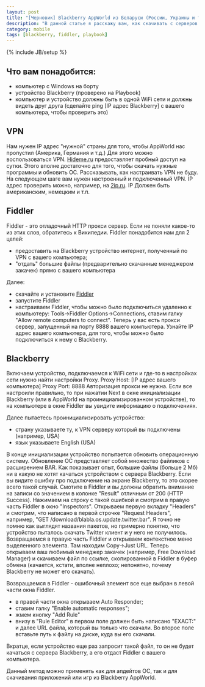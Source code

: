 ```yaml
---
layout: post
title: "[Черновик] Blackberry AppWorld из Беларуси (России, Украины и т.п.)"
description: "В данной статье я расскажу вам, как скачивать с серверов Blackberry, находясь в странах, в которых нет сервиса Blackberry"
category: mobile
tags: [blackberry, fiddler, playbook]
---
```

{% include JB/setup %}

Что вам понадобится:
--------------------
- компьютер c Windows на борту
- устройство Blackberry (проверено на Playbook)
- компьютер и устройство должны быть в одной WiFi сети и должны видеть друг друга (сделайте ping [IP адрес Blackberry] с вашего компьютера, чтобы проверить это)

VPN
---

Нам нужен IP адрес "нужной" страны для того, чтобы AppWorld нас пропустил (Америка, Германия и т.д.)
Для этого можно воспользоваться VPN. [Hideme.ru](https://hideme.ru/vpn/) предоставляет пробный доступ на сутки. Этого вполне достаточно для того, чтобы скачать нужные программы и обновить ОС.
Рассказывать, как настраивать VPN не буду. На следующем шаге вам нужен настроенный и подключенный VPN. IP адрес проверить можно, например, на [2ip.ru](http://2ip.ru). IP Должен быть американским, немецким и т.п.

Fiddler
-------

Fiddler - это отладочный HTTP прокси сервер. Если не поняли какое-то из этих слов, обратитесь к Википедии.
Fiddler понадобится нам для 2 целей:

- предоставить на Blackberry устройство интернет, полученный по VPN с вашего компьютера;
- "отдать" большие файлы (предварительно скачанные менеджером закачек) прямо с вашего компьютера

Далее:

- скачайте и установите [Fiddler](http://fiddler2.com/get-fiddler)
- запустите Fiddler
- настраиваем Fiddler, чтобы можно было подключиться удаленно к компьютеру: Tools->Fiddler Options->Connections, ставим галку "Allow remote computers to connect". Теперь у вас есть прокси сервер, запущенный на порту 8888 вашего компьютера. Узнайте IP адрес вашего компьютера, для того, чтобы можно было подключиться к нему с Blackberry.

Blackberry
----------

Включаем устройство, подключаемся к WiFi сети и где-то в настройках сети нужно найти настройки Proxy.
Proxy Host: [IP адрес вашего компьютера]
Proxy Port: 8888
Авторизация прокси не нужна.
Если все настроили правильно, то при нажатии Next в окне инициализации Blackberry (или в AppWorld на проинициализированном устройстве), то на компьютере в окне Fiddler вы увидите информацию о подключениях.

Далее пытаетесь проинициализировать устройство:

- страну указываете ту, к VPN серверу который вы подключены (например, USA)
- язык указываете English (USA)

В конце инициализации устройство попытается обновить операционную систему. Обновление ОС представляет собой множество файликов с расширением BAR. Как показывает опыт, большие файлы (больше 2 Мб) ни в какую не хотят качаться устройством с сервера Blackberry. Если вы видите ошибку про подключение на экране Blackberry, то это скорее всего такой случай. Смотите в Fiddler и вы должны обратить внимание на записи со значением в колонке "Result" отличным от 200 (HTTP Success).
Нажимаем на строку с такой ошибкой и смотрим в правую часть Fiddler в окно "Inspectors". Открываем первую вкладку "Headers" и смотрим, что написано в первой строчке "Request Headers", например, "GET&nbsp;/download/blabla.os.update.twitter.bar". Я точно не помню как выглядят названия пакетов, но примерно понятно, что устройство пыталось скачать Twitter клиент и у него не получилось. Возвращаемся в правую часть Fiddler и открываем контекстное меню выделенного элемента. Там находим Copy->Just URL.
Теперь открываем ваш любимый менеджер закачек (например, Free Download Manager) и скачиваем файл по ссылке, скопированной в Fiddler в буфер обмена (качается, кстати, вполне неплохо; непонятно, почему Blackberry не может его скачать).

Возвращаемся в Fiddler - ошибочный элемент все еще выбран в левой части окна Fiddler.

- в правой части окна открываем Auto Responder;
- ставим галку "Enable automatic responses";
- жмем кнопку "Add Rule"
- внизу в "Rule Editor" в первом поле должен быть написано "EXACT:" и далее URL файла, который вы только что скачали. Во второе поле вставьте путь к файлу на диске, куда вы его скачали.

Вкратце, если устройство еще раз запросит такой файл, то он не будет качаться с сервера Blackberry, а его отдаст Fiddler с вашего компьютера.

Данный метод можно применять как для апдейтов ОС, так и для скачивания приложений или игр из Blackberry AppWorld.